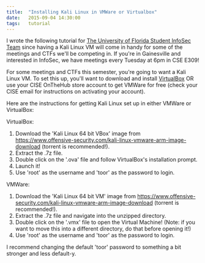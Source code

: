 ```yaml
---
title:  "Installing Kali Linux in VMWare or Virtualbox"
date:   2015-09-04 14:30:00
tags:   tutorial
---
```


I wrote the following tutorial for [The University of Florida Student InfoSec Team](http://ufsit.org) since having a Kali Linux VM will come in handy for some of the meetings and CTFs we'll be competing in. If you're in Gainesville and interested in InfoSec, we have meetings every Tuesday at 6pm in CSE E309!

For some meetings and CTFs this semester, you're going to want a Kali Linux VM. To set this up, you'll want to download and install [VirtualBox](https://www.virtualbox.org/wiki/Downloads) OR use your CISE OnTheHub store account to get VMWare for free (check your CISE email for instructions on activating your account).

Here are the instructions for getting Kali Linux set up in either VMWare or VirtualBox:

VirtualBox:

1. Download the 'Kali Linux 64 bit VBox' image from https://www.offensive-security.com/kali-linux-vmware-arm-image-download (torrent is recommended!).
2. Extract the .7z file.
3. Double click on the '.ova' file and follow VirtualBox's installation prompt.
4. Launch it!
5. Use 'root' as the username and 'toor' as the password to login.

VMWare:

1. Download the 'Kali Linux 64 bit VM' image from https://www.offensive-security.com/kali-linux-vmware-arm-image-download (torrent is recommended!).
2. Extract the .7z file and navigate into the unzipped directory.
3. Double click on the '.vmx' file to open the Virtual Machine! (Note: if you want to move this into a different directory, do that before opening it!)
4. Use 'root' as the username and 'toor' as the password to login.

I recommend changing the default 'toor' password to something a bit stronger and less default-y.
